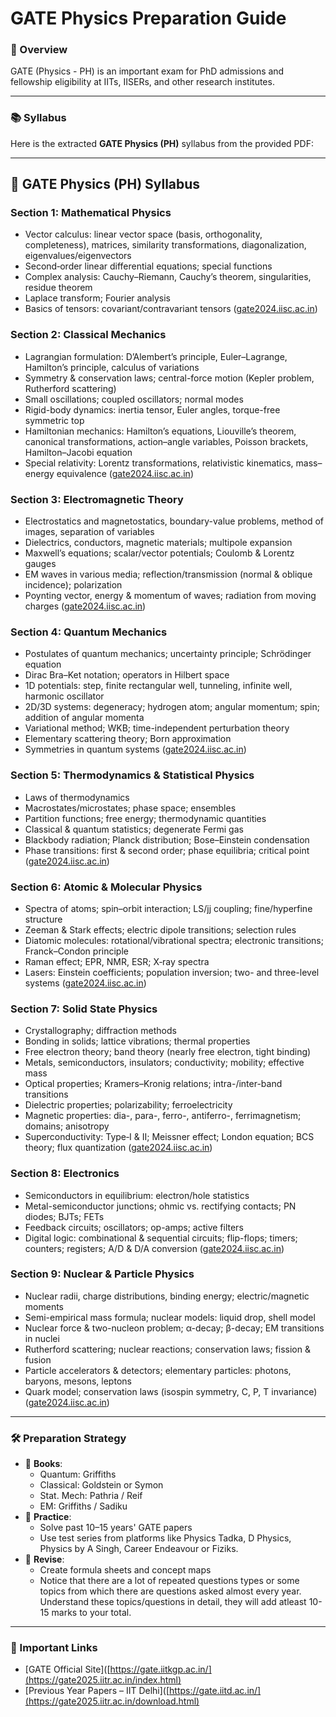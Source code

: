 # GATE Physics Preparation Guide

### 📘 Overview

GATE (Physics - PH) is an important exam for PhD admissions and fellowship eligibility at IITs, IISERs, and other research institutes.

---

### 📚 Syllabus 
Here is the extracted **GATE Physics (PH)** syllabus from the provided PDF:

---

## 📘 **GATE Physics (PH) Syllabus**

### **Section 1: Mathematical Physics**

* Vector calculus: linear vector space (basis, orthogonality, completeness), matrices, similarity transformations, diagonalization, eigenvalues/eigenvectors
* Second‑order linear differential equations; special functions
* Complex analysis: Cauchy–Riemann, Cauchy’s theorem, singularities, residue theorem
* Laplace transform; Fourier analysis
* Basics of tensors: covariant/contravariant tensors ([gate2024.iisc.ac.in][1])

### **Section 2: Classical Mechanics**

* Lagrangian formulation: D’Alembert’s principle, Euler–Lagrange, Hamilton’s principle, calculus of variations
* Symmetry & conservation laws; central-force motion (Kepler problem, Rutherford scattering)
* Small oscillations; coupled oscillators; normal modes
* Rigid-body dynamics: inertia tensor, Euler angles, torque-free symmetric top
* Hamiltonian mechanics: Hamilton’s equations, Liouville’s theorem, canonical transformations, action–angle variables, Poisson brackets, Hamilton–Jacobi equation
* Special relativity: Lorentz transformations, relativistic kinematics, mass–energy equivalence ([gate2024.iisc.ac.in][1])

### **Section 3: Electromagnetic Theory**

* Electrostatics and magnetostatics, boundary-value problems, method of images, separation of variables
* Dielectrics, conductors, magnetic materials; multipole expansion
* Maxwell’s equations; scalar/vector potentials; Coulomb & Lorentz gauges
* EM waves in various media; reflection/transmission (normal & oblique incidence); polarization
* Poynting vector, energy & momentum of waves; radiation from moving charges ([gate2024.iisc.ac.in][1])

### **Section 4: Quantum Mechanics**

* Postulates of quantum mechanics; uncertainty principle; Schrödinger equation
* Dirac Bra–Ket notation; operators in Hilbert space
* 1D potentials: step, finite rectangular well, tunneling, infinite well, harmonic oscillator
* 2D/3D systems: degeneracy; hydrogen atom; angular momentum; spin; addition of angular momenta
* Variational method; WKB; time-independent perturbation theory
* Elementary scattering theory; Born approximation
* Symmetries in quantum systems ([gate2024.iisc.ac.in][1])

### **Section 5: Thermodynamics & Statistical Physics**

* Laws of thermodynamics
* Macrostates/microstates; phase space; ensembles
* Partition functions; free energy; thermodynamic quantities
* Classical & quantum statistics; degenerate Fermi gas
* Blackbody radiation; Planck distribution; Bose–Einstein condensation
* Phase transitions: first & second order; phase equilibria; critical point ([gate2024.iisc.ac.in][1])

### **Section 6: Atomic & Molecular Physics**

* Spectra of atoms; spin–orbit interaction; LS/jj coupling; fine/hyperfine structure
* Zeeman & Stark effects; electric dipole transitions; selection rules
* Diatomic molecules: rotational/vibrational spectra; electronic transitions; Franck–Condon principle
* Raman effect; EPR, NMR, ESR; X‑ray spectra
* Lasers: Einstein coefficients; population inversion; two- and three-level systems ([gate2024.iisc.ac.in][1])

### **Section 7: Solid State Physics**

* Crystallography; diffraction methods
* Bonding in solids; lattice vibrations; thermal properties
* Free electron theory; band theory (nearly free electron, tight binding)
* Metals, semiconductors, insulators; conductivity; mobility; effective mass
* Optical properties; Kramers–Kronig relations; intra-/inter-band transitions
* Dielectric properties; polarizability; ferroelectricity
* Magnetic properties: dia-, para-, ferro-, antiferro-, ferrimagnetism; domains; anisotropy
* Superconductivity: Type‑I & II; Meissner effect; London equation; BCS theory; flux quantization ([gate2024.iisc.ac.in][1])

### **Section 8: Electronics**

* Semiconductors in equilibrium: electron/hole statistics
* Metal-semiconductor junctions; ohmic vs. rectifying contacts; PN diodes; BJTs; FETs
* Feedback circuits; oscillators; op-amps; active filters
* Digital logic: combinational & sequential circuits; flip-flops; timers; counters; registers; A/D & D/A conversion ([gate2024.iisc.ac.in][1])

### **Section 9: Nuclear & Particle Physics**

* Nuclear radii, charge distributions, binding energy; electric/magnetic moments
* Semi-empirical mass formula; nuclear models: liquid drop, shell model
* Nuclear force & two-nucleon problem; α-decay; β-decay; EM transitions in nuclei
* Rutherford scattering; nuclear reactions; conservation laws; fission & fusion
* Particle accelerators & detectors; elementary particles: photons, baryons, mesons, leptons
* Quark model; conservation laws (isospin symmetry, C, P, T invariance) ([gate2024.iisc.ac.in][1])


[1]: https://gate2024.iisc.ac.in/wp-content/uploads/2023/07/ph.pdf?utm_source=chatgpt.com "[PDF] PH PHYSICS - GATE 2024"

---

### 🛠 Preparation Strategy

- 📖 **Books**:
  - Quantum: Griffiths
  - Classical: Goldstein or Symon
  - Stat. Mech: Pathria / Reif
  - EM: Griffiths / Sadiku
- 🧠 **Practice**:
  - Solve past 10–15 years' GATE papers
  - Use test series from platforms like Physics Tadka, D Physics, Physics by A Singh, Career Endeavour or Fiziks.
- 🔁 **Revise**:
  - Create formula sheets and concept maps
  - Notice that there are a lot of repeated questions types or some topics from which there are questions asked almost every year. Understand these topics/questions in detail, they will add atleast 10-15 marks to your total.

---

### 📝 Important Links
- [GATE Official Site]([https://gate.iitkgp.ac.in/](https://gate2025.iitr.ac.in/index.html)
- [Previous Year Papers – IIT Delhi]([https://gate.iitd.ac.in/](https://gate2025.iitr.ac.in/download.html)
